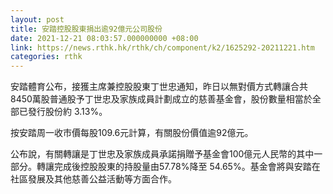 ```yaml
---
layout: post
title: 安踏控股股東捐出逾92億元公司股份
date: 2021-12-21 08:03:57.000000000 +08:00
link: https://news.rthk.hk/rthk/ch/component/k2/1625292-20211221.htm
categories: rthk
---
```


安踏體育公布，接獲主席兼控股股東丁世忠通知，昨日以無對價方式轉讓合共8450萬股普通股予丁世忠及家族成員計劃成立的慈善基金會，股份數量相當於全部已發行股份約 3.13%。

按安踏周一收市價每股109.6元計算，有關股份價值逾92億元。

公布說，有關轉讓是丁世忠及家族成員承諾捐贈予基金會100億元人民幣的其中一部分。轉讓完成後控股股東的持股量由57.78%降至 54.65%。基金會將與安踏在社區發展及其他慈善公益活動等方面合作。
